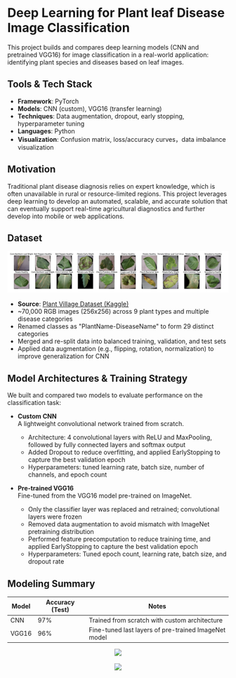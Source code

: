 # Deep Learning for Plant leaf Disease Image Classification

This project builds and compares deep learning models (CNN and pretrained VGG16) for image classification in a real-world application: identifying plant species and diseases based on leaf images.

## Tools & Tech Stack

- **Framework**: PyTorch
- **Models**: CNN (custom), VGG16 (transfer learning)
- **Techniques**: Data augmentation, dropout, early stopping, hyperparameter tuning
- **Languages**: Python
- **Visualization**: Confusion matrix, loss/accuracy curves，data imbalance visualization

## Motivation

Traditional plant disease diagnosis relies on expert knowledge, which is often unavailable in rural or resource-limited regions. This project leverages deep learning to develop an automated, scalable, and accurate solution that can eventually support real-time agricultural diagnostics and further develop into mobile or web applications.

## Dataset

<p align="center">
  <img src="Plant leaves.png" width="600">
</p>

- **Source**: [Plant Village Dataset (Kaggle)](https://www.kaggle.com/datasets/tushar5harma/plant-village-dataset-updated/data)
- ~70,000 RGB images (256x256) across 9 plant types and multiple disease categories
- Renamed classes as "PlantName-DiseaseName" to form 29 distinct categories
- Merged and re-split data into balanced training, validation, and test sets
- Applied data augmentation (e.g., flipping, rotation, normalization) to improve generalization for CNN

## Model Architectures & Training Strategy

We built and compared two models to evaluate performance on the classification task:

- **Custom CNN**  
  A lightweight convolutional network trained from scratch.  
  - Architecture: 4 convolutional layers with ReLU and MaxPooling, followed by fully connected layers and softmax output  
  - Added Dropout to reduce overfitting, and applied EarlyStopping to capture the best validation epoch  
  - Hyperparameters: tuned learning rate, batch size, number of channels, and epoch count   

- **Pre-trained VGG16**  
  Fine-tuned from the VGG16 model pre-trained on ImageNet.  
  - Only the classifier layer was replaced and retrained; convolutional layers were frozen  
  - Removed data augmentation to avoid mismatch with ImageNet pretraining distribution  
  - Performed feature precomputation to reduce training time, and applied EarlyStopping to capture the best validation epoch
  - Hyperparameters: Tuned epoch count, learning rate, batch size, and dropout rate

## Modeling Summary

| Model     | Accuracy (Test) | Notes |
|-----------|-----------------|-------|
| CNN       | 97%             | Trained from scratch with custom architecture |
| VGG16     | 96%             | Fine-tuned last layers of pre-trained ImageNet model |

<p align="center">
  <img src="Plant leave.png" width="600">
</p>
<p align="center">
  <img src="Plant leave.png" width="600">
</p>
